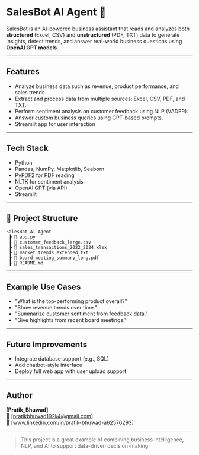 
# SalesBot AI Agent 🤖

SalesBot is an AI-powered business assistant that reads and analyzes both **structured** (Excel, CSV) and **unstructured** (PDF, TXT) data to generate insights, detect trends, and answer real-world business questions using **OpenAI GPT models**.

---

##  Features

-  Analyze business data such as revenue, product performance, and sales trends.
-  Extract and process data from multiple sources: Excel, CSV, PDF, and TXT.
-  Perform sentiment analysis on customer feedback using NLP (VADER).
-  Answer custom business queries using GPT-based prompts.
-  Streamlit app for user interaction

---

##  Tech Stack

- Python
- Pandas, NumPy, Matplotlib, Seaborn
- PyPDF2 for PDF reading
- NLTK for sentiment analysis
- OpenAI GPT (via API)
- Streamlit 

---

## 📂 Project Structure

```
SalesBot-AI-Agent
 ┣ 📄 app.py
 ┣ 📄 customer_feedback_large.csv
 ┣ 📄 sales_transactions_2022_2024.xlsx
 ┣ 📄 market_trends_extended.txt
 ┣ 📄 board_meeting_summary_long.pdf
 ┣ 📄 README.md
```

---

##  Example Use Cases

- "What is the top-performing product overall?"
- "Show revenue trends over time."
- "Summarize customer sentiment from feedback data."
- "Give highlights from recent board meetings."

---

##  Future Improvements

- Integrate database support (e.g., SQL)
- Add chatbot-style interface
- Deploy full web app with user upload support

---

##  Author

**[Pratik_Bhuwad]**  
📧 [pratikbhuwad192k4@gmail.com]  
🔗 [www.linkedin.com/in/pratik-bhuwad-a62576293]

---

> This project is a great example of combining business intelligence, NLP, and AI to support data-driven decision-making.
